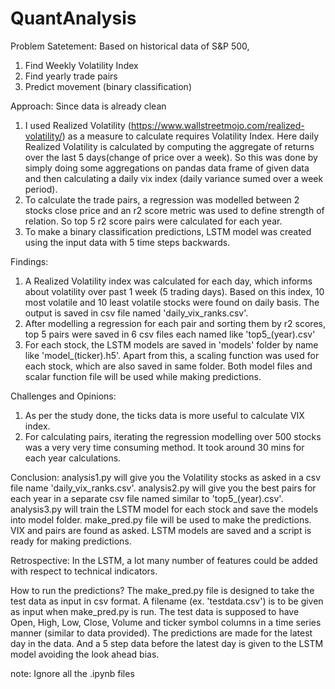 # QuantAnalysis

Problem Satetement:
Based on historical data of S&P 500,
1. Find Weekly Volatility Index
2. Find yearly trade pairs
3. Predict movement (binary classification)

Approach:
Since data is already clean
1. I used Realized Volatility (https://www.wallstreetmojo.com/realized-volatility/) as a measure to calculate requires Volatility Index. Here daily Realized Volatility is calculated by computing the aggregate of returns over the last 5 days(change of price over a week). So this was done by simply doing some aggregations on pandas data frame of given data and then calculating a daily vix index (daily variance sumed over a week period).
2. To calculate the trade pairs, a regression was modelled between 2 stocks close price and an r2 score metric was used to define strength of relation. So top 5 r2 score pairs were calculated for each year.
3. To make a binary classification predictions, LSTM model was created using the input data with 5 time steps backwards.

Findings:
1. A Realized Volatility index was calculated for each day, which informs about volatility over past 1 week (5 trading days). Based on this index, 10 most volatile and 10 least volatile stocks were found on daily basis. The output is saved in csv file named 'daily_vix_ranks.csv'.
2. After modelling a regression for each pair and sorting them by r2 scores, top 5 pairs were saved in 6 csv files each named like 'top5_(year).csv'
3. For each stock, the LSTM models are saved in 'models' folder by name like 'model_(ticker).h5'. Apart from this, a scaling function was used for each stock, which are also saved in same folder. Both model files and scalar function file will be used while making predictions.

Challenges and Opinions:
1. As per the study done, the ticks data is more useful to calculate VIX index.
2. For calculating pairs, iterating the regression modelling over 500 stocks was a very very time consuming method. It took around 30 mins for each year calculations.

Conclusion:
analysis1.py will give you the Volatility stocks as asked in a csv file name 'daily_vix_ranks.csv'.
analysis2.py will give you the best pairs for each year in a separate csv file named similar to 'top5_(year).csv'.
analysis3.py will train the LSTM model for each stock and save the models into model folder.
make_pred.py file will be used to make the predictions.
VIX and pairs are found as asked. LSTM models are saved and a script is ready for making predictions.

Retrospective:
In the LSTM, a lot many number of features could be added with respect to technical indicators.


How to run the predictions?
The make_pred.py file is designed to take the test data as input in csv format. A filename (ex. 'testdata.csv') is to be given as input when make_pred.py is run. The test data is supposed to have Open, High, Low, Close, Volume and ticker symbol columns in a time series manner (similar to data provided). The predictions are made for the latest day in the data. And a 5 step data before the latest day is given to the LSTM model avoiding the look ahead bias.

note: Ignore all the .ipynb files

